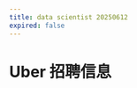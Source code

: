 ```yaml
---
title: data scientist 20250612
expired: false
---
```


# Uber 招聘信息

<JobPostingTable job-posting-json-path="uber/data/data-scientist-20250612.json" />

